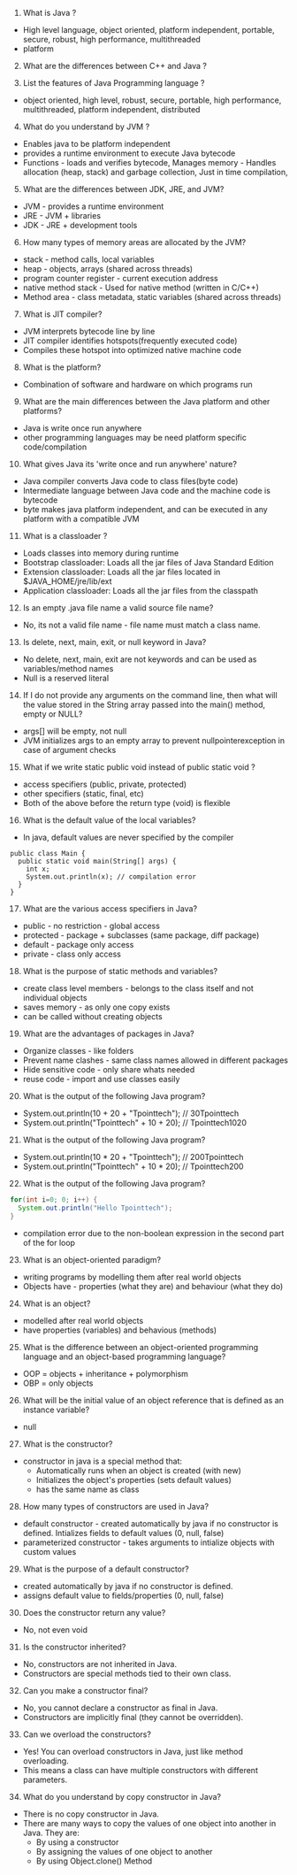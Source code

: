 1. What is Java ?
* High level language, object oriented, platform independent, portable, secure, robust, high performance, multithreaded
* platform

2. What are the differences between C++ and Java ?

3. List the features of Java Programming language ?
* object oriented, high level, robust, secure, portable, high performance, multithreaded, platform independent, distributed

4. What do you understand by JVM ?
* Enables java to be platform independent
* provides a runtime environment to execute Java bytecode
* Functions - loads and verifies bytecode, Manages memory - Handles allocation (heap, stack) and garbage collection, Just in time compilation, 

5. What are the differences between JDK, JRE, and JVM?
* JVM - provides a runtime environment
* JRE - JVM + libraries
* JDK - JRE + development tools

6. How many types of memory areas are allocated by the JVM?
* stack - method calls, local variables 
* heap - objects, arrays (shared across threads)
* program counter register - current execution address 
* native method stack - Used for native method (written in C/C++)
* Method area - class metadata, static variables (shared across threads)

7. What is JIT compiler?
* JVM interprets bytecode line by line 
* JIT compiler identifies hotspots(frequently executed code)
* Compiles these hotspot into optimized native machine code

8. What is the platform?
* Combination of software and hardware on which programs run 

9. What are the main differences between the Java platform and other platforms?
* Java is write once run anywhere
* other programming languages may be need platform specific code/compilation

10. What gives Java its 'write once and run anywhere' nature?
* Java compiler converts Java code to class files(byte code)
* Intermediate language between Java code and the machine code is bytecode
* byte makes java platform independent, and can be executed in any platform with a compatible JVM

11. What is a classloader ?
* Loads classes into memory during runtime
* Bootstrap classloader: Loads all the jar files of Java Standard Edition
* Extension classloader: Loads all the jar files located in $JAVA_HOME/jre/lib/ext
* Application classloader: Loads all the jar files from the classpath

12. Is an empty .java file name a valid source file name?
* No, its not a valid file name - file name must match a class name.

13. Is delete, next, main, exit, or null keyword in Java?
* No delete, next, main, exit are not keywords and can be used as variables/method names 
* Null is a reserved literal

14. If I do not provide any arguments on the command line, then what will the value stored in the String array passed into the main() method, empty or NULL?
* args[] will be empty, not null
* JVM initializes args to an empty array to prevent nullpointerexception in case of argument checks

15. What if we write static public void instead of public static void ?
* access specifiers (public, private, protected)
* other specifiers (static, final, etc)
* Both of the above before the return type (void) is flexible

16. What is the default value of the local variables?
* In java, default values are never specified by the compiler

```
public class Main {
  public static void main(String[] args) {
    int x;
    System.out.println(x); // compilation error 
  }
}
```

17. What are the various access specifiers in Java?
* public - no restriction - global access
* protected - package + subclasses (same package, diff package)
* default - package only access
* private - class only access

18. What is the purpose of static methods and variables?
* create class level members - belongs to the class itself and not individual objects
* saves memory - as only one copy exists
* can be called without creating objects 

19. What are the advantages of packages in Java?
* Organize classes - like folders 
* Prevent name clashes - same class names allowed in different packages
* Hide sensitive code - only share whats needed
* reuse code - import and use classes easily

20. What is the output of the following Java program?
* System.out.println(10 + 20 + "Tpointtech");   // 30Tpointtech
* System.out.println("Tpointtech" + 10 + 20);  // Tpointtech1020

21. What is the output of the following Java program?
* System.out.println(10 * 20 + "Tpointtech");   // 200Tpointtech
* System.out.println("Tpointtech" + 10 * 20); // Tpointtech200

22. What is the output of the following Java program?
```java
for(int i=0; 0; i++) {  
  System.out.println("Hello Tpointtech");  
}  
```
* compilation error due to the non-boolean expression in the second part of the for loop

23. What is an object-oriented paradigm?
* writing programs by modelling them after real world objects
* Objects have - properties (what they are) and behaviour (what they do)

24. What is an object?
* modelled after real world objects
* have properties (variables) and behavious (methods)

25. What is the difference between an object-oriented programming language and an object-based programming language?
* OOP = objects + inheritance + polymorphism
* OBP = only objects

26. What will be the initial value of an object reference that is defined as an instance variable?
* null

27. What is the constructor?
* constructor in java is a special method that:
    * Automatically runs when an object is created (with new)
    * Initializes the object's properties (sets default values)
    * has the same name as class

28. How many types of constructors are used in Java?
* default constructor - created automatically by java if no constructor is defined. Intializes fields to default values (0, null, false) 
* parameterized constructor - takes arguments to intialize objects with custom values 

29. What is the purpose of a default constructor?
* created automatically by java if no constructor is defined.
* assigns default value to fields/properties (0, null, false)

30. Does the constructor return any value?
* No, not even void

31. Is the constructor inherited?
* No, constructors are not inherited in Java.
* Constructors are special methods tied to their own class.

32. Can you make a constructor final?
* No, you cannot declare a constructor as final in Java.
* Constructors are implicitly final (they cannot be overridden).

33. Can we overload the constructors?
* Yes! You can overload constructors in Java, just like method overloading.
* This means a class can have multiple constructors with different parameters.

34. What do you understand by copy constructor in Java?
* There is no copy constructor in Java.
* There are many ways to copy the values of one object into another in Java. They are:
    * By using a constructor
    * By assigning the values of one object to another
    * By using Object.clone() Method




